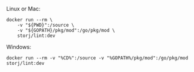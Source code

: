 Linux or Mac:

```
docker run --rm \
	-v "${PWD}":/source \
	-v "${GOPATH}/pkg/mod":/go/pkg/mod \
	storj/lint:dev
```

Windows: 

```
docker run --rm -v "%CD%":/source -v "%GOPATH%/pkg/mod":/go/pkg/mod storj/lint:dev
```
